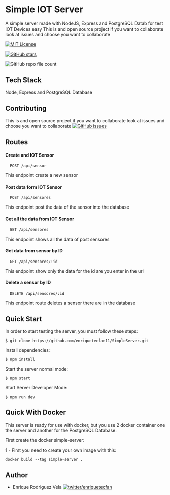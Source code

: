 

# Simple IOT Server

A simple server made with NodeJS, Express and PostgreSQL Datab for test IOT Devices easy
This is and open source project if you want to collaborate look at issues and choose you want to collaborate 

[![MIT License](https://img.shields.io/badge/License-MIT-green.svg)](https://choosealicense.com/licenses/mit/)

[![GitHub stars](https://img.shields.io/github/stars/enriquetecfan11/SimpleServer)](https://github.com/enriquetecfan11/SimpleServer/stargazers)

![GitHub repo file count](https://img.shields.io/github/directory-file-count/enriquetecfan11/SimpleServer)

## Tech Stack

Node, Express and PostgreSQL Database

## Contributing

This is and open source project if you want to collaborate look at issues and choose you want to collaborate 
[![GitHub issues](https://img.shields.io/github/issues/enriquetecfan11/SimpleServer)](https://github.com/enriquetecfan11/SimpleServer/issues)

## Routes

#### Create and IOT Sensor

```http
  POST /api/sensor
```
This endpoint create a new sensor

#### Post data form IOT Sensor

```http
  POST /api/sensores
```
This endpoint post the data of the sensor into the database

#### Get all the data from IOT Sensor

```http
  GET /api/sensores
```
This endpoint shows all the data of post sensores

#### Get data from sensor by ID

```http
  GET /api/sensores/:id
```
This endpoint show only the data for the id are you enter in the url

#### Delete a sensor by ID

```http
  DELETE /api/sensores/:id
```
This endpoint route deletes a sensor there are in the database

##  Quick Start

In order to start testing the server, you must follow these steps:

```console
$ git clone https://github.com/enriquetecfan11/SimpleServer.git
```
Install dependencies:

```console
$ npm install
```

  Start the server normal mode:

```console
$ npm start
```

Start Server Developer Mode:
```console
$ npm run dev
```
## Quick With Docker
This server is ready for use with docker, but you use 2 docker container one the server and another for the PostgreSQL Database:

First create the docker simple-server:
 
1 - First you need to create your own image with this:
```console
docker build --tag simple-server . 
```
## Author

- Enrique Rodriguez Vela 
[![twitter/enriquetecfan](http://1.gravatar.com/avatar/d31ede569956380200b718ffe7ae90cf<)](http://twitter.com/enriquetecfan "Follow @enriquetecfan on Twitter") 
